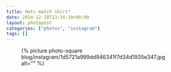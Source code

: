 ```yaml
---
title: Hats match shirt!
date: 2014-12-10T13:34:10+00:00
layout: photopost
categories: ["photos", "instagram"]
tags: []
---
```


<figure class="photo photo--square">
  {% picture photo-square blog/instagram/1d5721a999dd946341f7d34d1935e347.jpg alt="" %}
</figure>


